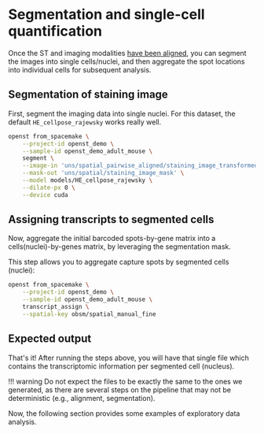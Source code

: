 # Segmentation and single-cell quantification
Once the ST and imaging modalities [have been aligned](pairwise_alignment.md), you can segment the images into single cells/nuclei, 
and then aggregate the spot locations into individual cells for subsequent analysis.

## Segmentation of staining image
First, segment the imaging data into single nuclei.
For this dataset, the default `HE_cellpose_rajewsky` works really well.

```sh
openst from_spacemake \
    --project-id openst_demo \
    --sample-id openst_demo_adult_mouse \
    segment \
    --image-in 'uns/spatial_pairwise_aligned/staining_image_transformed' \
    --mask-out 'uns/spatial/staining_image_mask' \
    --model models/HE_cellpose_rajewsky \
    --dilate-px 0 \
    --device cuda
```

## Assigning transcripts to segmented cells
Now, aggregate the initial barcoded spots-by-gene matrix into a cells(nuclei)-by-genes matrix, by leveraging the
segmentation mask.

This step allows you to aggregate capture spots by segmented cells (nuclei):

```sh
openst from_spacemake \
    --project-id openst_demo \
    --sample-id openst_demo_adult_mouse \
    transcript_assign \
    --spatial-key obsm/spatial_manual_fine
```

## Expected output
That's it! After running the steps above, you will have that single file
which contains the transcriptomic information per segmented cell (nucleus).

!!! warning
    Do not expect the files to be exactly the same to the ones we generated, as there are several
    steps on the pipeline that may not be deterministic (e.g., alignment, segmentation).

Now, the following section provides some examples of exploratory data analysis.